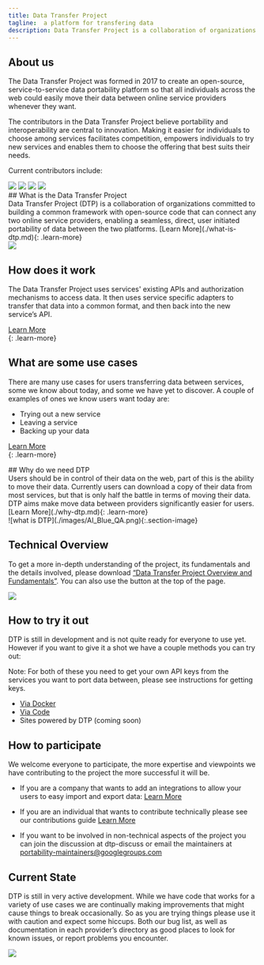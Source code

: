 ```yaml
---
title: Data Transfer Project
tagline:  a platform for transfering data
description: Data Transfer Project is a collaboration of organizations committed to building a common framework with open-source code that can connect any two online service providers, enabling a seamless, direct transfer of data between the two platforms.
---
```


## About us
<div class="mustache">
</div>

The Data Transfer Project was formed in 2017 to create an open-source, service-to-service data portability platform so that all individuals across the web could easily move their data between online service providers whenever they want.

The contributors in the Data Transfer Project believe portability and interoperability are central to innovation. Making it easier for individuals to choose among services facilitates competition, empowers individuals to try new services and enables them to choose the offering that best suits their needs.

Current contributors include:

<div class="contributors-container">
	<img class="logo-image" src="./images/logo-facebook.png">
	<img class="logo-image" src="./images/logo-google.png">
	<img class="logo-image" src="./images/logo-microsoft.png">
	<img class="logo-image" src="./images/logo-twitter.png">
</div>


<div class="section" markdown="1">
<div class="section-text" markdown="1">
## What is the Data Transfer Project
<div class="mustache">
</div>
Data Transfer Project (DTP) is a collaboration of organizations committed to building a common framework with open-source code that can connect any two online service providers, enabling a seamless, direct, user initiated portability of data between the two platforms.
[Learn More](./what-is-dtp.md){: .learn-more}
</div>
<img class="section-image" src="./images/AI_Blue_FileSharing.png">
</div>

## How does it work
<div class="mustache">
</div>

The Data Transfer Project uses services' existing APIs and authorization mechanisms to access data. It then uses service specific adapters to transfer that data into a common format, and then back into the new service’s API.

[Learn More](./how-does-dtp-work.md)  
{: .learn-more}  

## What are some use cases
<div class="mustache">
</div>

There are many use cases for users transferring data between services, some we know about today, and some we have yet to discover. A couple of examples of ones we know users want today are:

  * Trying out a new service
  * Leaving a service
  * Backing up your data

[Learn More](./use-cases.md)  
{: .learn-more}  

<div class="section" markdown="1">
<div class="section-text" markdown="1">
## Why do we need DTP
<div class="mustache">
</div>
Users should be in control of their data on the web, part of this is the ability to move their data. Currently users can download a copy of their data from most services, but that is only half the battle in terms of moving their data. DTP aims make move data between providers significantly easier for users.  
[Learn More](./why-dtp.md){: .learn-more}  
</div>  
![what is DTP](./images/AI_Blue_QA.png){:.section-image}  
</div>  

## Technical Overview
<div class="mustache">
</div>

To get a more in-depth understanding of the project, its fundamentals and the details involved, please download [“Data Transfer Project Overview and Fundamentals”](./dtp-overview.pdf). You can also use the button at the top of the page.

<a href="./dtp-overview.pdf" class="download-link" ><img class="download-image" src="./images/download.png"></a>

## How to try it out
<div class="mustache">
</div>

DTP is still in development and is not quite ready for everyone to use yet. However if you want to give it a shot we have a couple methods you can try out:

Note: For both of these you need to get your own API keys from the services you want to port data between, please see instructions for getting keys.

  * [Via Docker](https://github.com/google/data-transfer-project/blob/master/Documentation/RunFromDocker.md)
  * [Via Code](https://github.com/google/data-transfer-project/blob/master/Documentation/Developer.md)
  * Sites powered by DTP (coming soon)


## How to participate
<div class="mustache">
</div>

We welcome everyone to participate, the more expertise and viewpoints we have contributing to the project the more successful it will be.

  * If you are a company that wants to add an integrations to allow your users to easy import and export data: [Learn More](https://github.com/google/data-transfer-project/blob/master/Documentation/Integration.md) 
  
  * If you are an individual that wants to contribute technically please see our contributions guide [Learn More](https://github.com/google/data-transfer-project/blob/master/Documentation/Developer.md) 
  
  * If you want to be involved in non-technical aspects of the project you can join the discussion at dtp-discuss or email the maintainers at portability-maintainers@googlegroups.com  


## Current State

DTP is still in very active development. While we have code that works for a variety of use cases we are continually making improvements that might cause things to break occasionally. So as you are trying things please use it with caution and expect some hiccups. Both our bug list, as well as documentation in each provider’s directory as good places to look for known issues, or report problems you encounter.

<img class="section-image" src="./images/AI_Blue_User data.png">   

